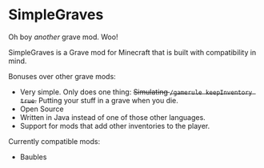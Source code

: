 # SimpleGraves

Oh boy *another* grave mod. Woo!

SimpleGraves is a Grave mod for Minecraft that is built with compatibility in mind.

Bonuses over other grave mods:

* Very simple. Only does one thing: ~~Simulating `/gamerule keepInventory true`.~~ Putting your stuff in a grave when you die.
* Open Source
* Written in Java instead of one of those other languages.
* Support for mods that add other inventories to the player.

Currently compatible mods:

* Baubles